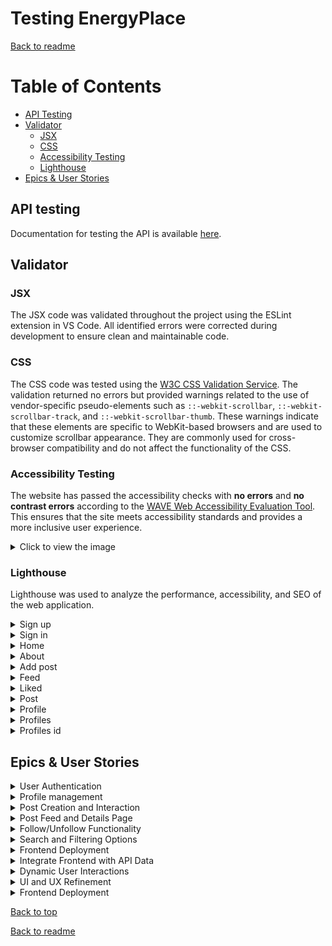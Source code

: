 # Testing EnergyPlace
<a name="top"></a>

[Back to readme](README.md)

# Table of Contents

- [API Testing](#api-testing)
- [Validator](#validator)
  - [JSX](#jsx)
  - [CSS](#css)
  - [Accessibility Testing](#accessibility-testing)
  - [Lighthouse](#lighthouse)
- [Epics & User Stories](#epics--user-stories)
  

## API testing

Documentation for testing the API is available [here](https://github.com/Malinchristina/EnergyPlace-API/blob/main/README.md#testing).

## Validator

### JSX 

The JSX code was validated throughout the project using the ESLint extension in VS Code. All identified errors were corrected during development to ensure clean and maintainable code.

### CSS

The CSS code was tested using the [W3C CSS Validation Service](https://jigsaw.w3.org/css-validator/#validate_by_input). The validation returned no errors but provided warnings related to the use of vendor-specific pseudo-elements such as `::-webkit-scrollbar`, `::-webkit-scrollbar-track`, and `::-webkit-scrollbar-thumb`. These warnings indicate that these elements are specific to WebKit-based browsers and are used to customize scrollbar appearance. They are commonly used for cross-browser compatibility and do not affect the functionality of the CSS.

### Accessibility Testing

The website has passed the accessibility checks with **no errors** and **no contrast errors** according to the [WAVE Web Accessibility Evaluation Tool](https://wave.webaim.org/). This ensures that the site meets accessibility standards and provides a more inclusive user experience.

<details>
  <summary>Click to view the image</summary>
  
  ![Wave Accessibility Test](documentation/test_images/wave.png)
  
</details>

### Lighthouse

Lighthouse was used to analyze the performance, accessibility, and SEO of the web application.

<details>
  <summary>Sign up</summary>
  
  ![Sign up](documentation/test_images/signup.png)
  
</details>

<details>
  <summary>Sign in</summary>
  
  ![Sign in](documentation/test_images/signin.png)
  
</details>

<details>
  <summary>Home</summary>
  
  ![Home](documentation/test_images/home.png)
  
</details>

<details>
  <summary>About</summary>
  
  ![About](documentation/test_images/about.png)
  
</details>

<details>
  <summary>Add post</summary>
  
  ![Add post](documentation/test_images/create_post.png)
  
</details>

<details>
  <summary>Feed</summary>
  
  ![Feed](documentation/test_images/feed.png)
  
</details>

<details>
  <summary>Liked</summary>
  
  ![Liked](documentation/test_images/liked.png)
  
</details>

<details>
  <summary>Post</summary>
  
  ![Post](documentation/test_images/posts_id.png)
  
</details>

<details>
  <summary>Profile</summary>
  
  ![Profile](documentation/test_images/profile.png)
  
</details>

<details>
  <summary>Profiles</summary>
  
  ![Profiles](documentation/test_images/profiles.png)
  
</details>

<details>
  <summary>Profiles id</summary>
  
  ![Profiles id](documentation/test_images/profiles_id.png)
  
</details>



## Epics & User Stories

<details>
  <summary>User Authentication</summary>

  [GitHub Issue Link](https://github.com/Malinchristina/energyplace-frontend/issues/1)


| TC ID   | US # | Title                                        | Pass as expected |
|---------|------|----------------------------------------------|------------------|
| EPIC #1 |      |                                              |                  |
| TC1     | 10   | Register an account                          | Yes              |
| TC2     | 11   | Log in to my account                         | Yes              |
| TC3     | 39   | Logged in status                             | Yes              |
| TC4     | 40   | Refreshing access tokens                     | Yes              |
| TC5     | 46   | Redirect User Based on Authentication Status | Yes              |


</details>

<details>
  <summary>Profile management</summary>

  [GitHub Issue Link](https://github.com/Malinchristina/energyplace-frontend/issues/38)

| TC ID    | US # | Title                                        | Pass as expected |
|----------|------|----------------------------------------------|------------------|
| EPIC #38 |      |                                              |                  |
| TC6      | 12   | Redirect User Based on Authentication Status | Yes              |
| TC7      | 43   | View others profile                          | Yes              |

</details>

<details>
  <summary>Post Creation and Interaction</summary>

  [GitHub Issue Link](https://github.com/Malinchristina/energyplace-frontend/issues/3)

| TC ID   | US # | Title                   | Pass as expected |
|---------|------|-------------------------|------------------|
| EPIC #3 |      |                         |                  |
| TC8     | 15   | Create a post           | Yes              |
| TC9     | 16   | Edit or delete post     | Yes              |
| TC10    | 17   | Like a post             | Yes              |
| TC11    | 32   | Add comment on a post   | Yes              |
| TC12    | 33   | Edit comment on a post  | Yes              |
| TC13    | 34   | Edit comment on a post  | Yes              |
| TC14    | 35   | Edit comment on a post  | Yes              |
| TC15    | 44   | Add categories on posts | Yes              |
| TC16    | 45   | Add location to post    | Yes              |

</details>

<details>
  <summary>Post Feed and Details Page</summary>

  [GitHub Issue Link](https://github.com/Malinchristina/energyplace-frontend/issues/2)

| TC ID   | US # | Title                    | Pass as expected |
|---------|------|--------------------------|------------------|
| EPIC #2 |      |                          |                  |
| TC17    | 13   | View post feed           | Yes              |
| TC18    | 14   | View post details        | Yes              |
| TC19    | 36   | Infinite scroll          | Yes              |
| TC20    | 42   | Display Most Liked Posts | Yes              |


</details>

<details>
  <summary>Follow/Unfollow Functionality</summary>

  [GitHub Issue Link](https://github.com/Malinchristina/energyplace-frontend/issues/4)

| TC ID   | US # | Title           | Pass as expected |
|---------|------|-----------------|------------------|
| EPIC #4 |      |                 |                  |
| TC21    | 18   | Follow a user   | Yes              |
| TC22    | 19   | Unfollow a user | Yes              |

</details>

<details>
  <summary>Search and Filtering Options</summary>

  [GitHub Issue Link](https://github.com/Malinchristina/energyplace-frontend/issues/5)

| TC ID   | US # | Title                       | Pass as expected |
|---------|------|-----------------------------|------------------|
| EPIC #5 |      |                             |                  |
| TC23    | 21   | Search for posts by keyword | Yes              |
| TC24    | 22   | Filter posts by location    | Yes              |
| TC25    | 23   | Filter posts by category    | Yes              |

</details>

<details>
  <summary>Frontend Deployment</summary>

  [GitHub Issue Link](https://github.com/Malinchristina/energyplace-frontend/issues/6)

</details>

<details>
  <summary>Integrate Frontend with API Data</summary>

  [GitHub Issue Link](https://github.com/Malinchristina/energyplace-frontend/issues/7)

| TC ID   | US # | Title                                | Pass as expected |
|---------|------|--------------------------------------|------------------|
| EPIC #7 |      |                                      |                  |
| TC27    | 25   | Fetch and display posts from the API | Yes              |
| TC28    | 26   | Submit data to the API               | Yes              |

</details>

<details>
  <summary>Dynamic User Interactions</summary>

  [GitHub Issue Link](https://github.com/Malinchristina/energyplace-frontend/issues/8)

| TC ID   | US # | Title                                 | Pass as expected |
|---------|------|---------------------------------------|------------------|
| EPIC #8 |      |                                       |                  |
| TC29    | 27   | Like or comment on posts in real-time | Yes              |
| TC30    | 28   | Follow/unfollow users dynamically     | Yes              |

</details>

<details>
  <summary>UI and UX Refinement</summary>

  [GitHub Issue Link](https://github.com/Malinchristina/energyplace-frontend/issues/9)

| TC ID   | US # | Title                              | Pass as expected |
|---------|------|------------------------------------|------------------|
| EPIC #9 |      |                                    |                  |
| TC31    | 29   | Ensure mobile responsiveness       | Yes              |
| TC32    | 30   | Enhance navigation for ease of use | Yes              |
| TC33    | 37   | Routing                            | Yes              |
| TC34    | 47   | Display page not found             | Yes              |
| TC35    | 49   | About page                         | Yes              |


</details>

<details>
  <summary>Frontend Deployment</summary>

  [GitHub Issue Link](https://github.com/Malinchristina/energyplace-frontend/issues/6)

| TC ID   | US # | Title               | Pass as expected |
|---------|------|---------------------|------------------|
| EPIC #6 |      |                     |                  |
| TC36    | 24   | Frontend Deployment | yes              |

</details>

[Back to top](#top)

[Back to readme](README.md)

